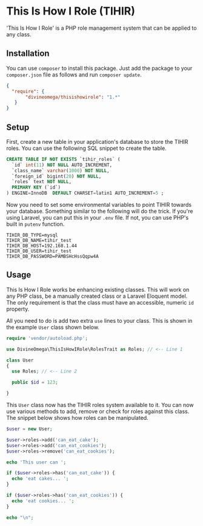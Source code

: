 # This Is How I Role (TIHIR)

'This Is How I Role' is a PHP role management system that can be applied to any
class.

## Installation

You can use `composer` to install this package. Just add the package to your
`composer.json` file as follows and run `composer update`.

```json
{
  "require": {
       "divineomega/thisishowirole": "1.*"
   }
}
```

## Setup

First, create a new table in your application's database to store the TIHIR
roles. You can use the following SQL snippet to create the table.

```sql
CREATE TABLE IF NOT EXISTS `tihir_roles` (
  `id` int(11) NOT NULL AUTO_INCREMENT,
  `class_name` varchar(1000) NOT NULL,
  `foreign_id` bigint(20) NOT NULL,
  `roles` text NOT NULL,
  PRIMARY KEY (`id`)
) ENGINE=InnoDB  DEFAULT CHARSET=latin1 AUTO_INCREMENT=5 ;
```

Now you need to set some environmental variables to point TIHIR towards your
database. Something similar to the following will do the trick. If you're using
Laravel, you can put this in your `.env` file. If not, you can use PHP's built
in `putenv` function.

```
TIHIR_DB_TYPE=mysql
TIHIR_DB_NAME=tihir_test
TIHIR_DB_HOST=192.168.1.44
TIHIR_DB_USER=tihir_test
TIHIR_DB_PASSWORD=PAMBSHcHssQqpw4A
```

## Usage

This Is How I Role works be enhancing existing classes. This will work on any
PHP class, be a manually created class or a Laravel Eloquent model. The only
requirement is that the class must have an accessible, numeric `id` property.

All you need to do is add two extra `use` lines to your class. This is shown in
the example `User` class shown below.

```php
require 'vendor/autoload.php';

use DivineOmega\ThisIsHowIRole\RolesTrait as Roles; // <-- Line 1

class User
{
  use Roles; // <-- Line 2

  public $id = 123;

}
```

This `User` class now has the TIHIR roles system available to it. You can now
use various methods to add, remove or check for roles against this class. The
snippet below shows how roles can be manipulated.

```php
$user = new User;

$user->roles->add('can_eat_cake');
$user->roles->add('can_eat_cookies');
$user->roles->remove('can_eat_cookies');

echo 'This user can ';

if ($user->roles->has('can_eat_cake')) {
  echo 'eat cakes... ';
}

if ($user->roles->has('can_eat_cookies')) {
  echo 'eat cookies... ';
}

echo "\n";
```
